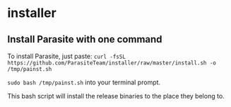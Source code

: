 # installer
## Install Parasite with one command

To install Parasite, just paste:
```curl -fsSL https://github.com/ParasiteTeam/installer/raw/master/install.sh -o /tmp/painst.sh```

```sudo bash /tmp/painst.sh```
into your terminal prompt.

This bash script will install the release binaries to the place they belong to.
